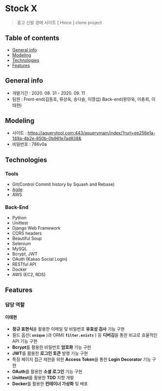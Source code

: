 # Stock X

> 중고 신발 경매 사이트 [ Hince ] clone project

## Table of contents

- [General info](#general-info)
- [Modeling](#modeling)
- [Technologies](#technologies)
- [Features](#features)

## General info

- 개발기간 : 2020. 08. 31 - 2020. 09. 11
- 팀원 : Front-end(김동호, 류상욱, 송다슬, 이영섭) Back-end(왕민욱, 이충희, 이태현)

## Modeling

- 사이트 : https://aquerytool.com:443/aquerymain/index/?rurl=ee256e1a-149a-4b2e-850b-0b961e7ad838&
- 비밀번호 : 786v0a

## Technologies

### Tools

- Git(Control Commit history by Squash and Rebase)
- [Agile](https://www.notion.so/0417taehyun/Portfolio-3368151da4144e178d48c652a13e5b2b#2e5331841c4e4f2fabab45d8bfb83939)
- AWS

### Back-End

- Python
- Unittest
- Django Web Framework
- CORS headers
- Beautiful Soup
- Selenium
- MySQL
- Bcrypt, JWT
- OAuth (Kakao Social Login)
- RESTful API
- Docker
- AWS (EC2, RDS)

## Features

### 담당 역할

#### 이태현

- **정규 표현식**을 활용한 이메일 및 비밀번호 **유효성 검사** 기능 구현
- 필드 옵션( **`unique`** )과 ORM( **`filter.exists`** ) 등 **디버깅**을 통한 비교로 효율적인 API 기능 구현
- **Bcrypt**를 활용한 비밀번호 **암호화** 기능 구현
- **JWT**를 활용한 **로그인 토큰** 발행 기능 구현
- 특정 페이지 접근 제한을 위한 **Access Token**을 통한 **Login Decorator** 기능 구현
- **OAuth**를 활용한 **소셜 로그인** 기능 구현
- **Unittest**를 활용한 **TDD** 지향 개발
- **Docker**를 활용한 **컨테이너 가상화** 및 배포